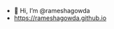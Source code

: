 - 👋 Hi, I’m @rameshagowda 
- https://rameshagowda.github.io
  
  

<!---
rameshagowda/rameshagowda is a ✨ special ✨ repository because its `README.md` (this file) appears on your GitHub profile.
You can click the Preview link to take a look at your changes.
--->
